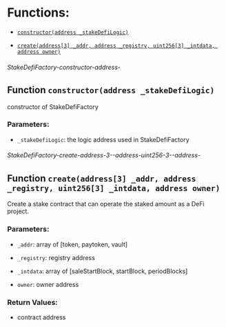 # Functions:

- [`constructor(address _stakeDefiLogic)`](#StakeDefiFactory-constructor-address-)

- [`create(address[3] _addr, address _registry, uint256[3] _intdata, address owner)`](#StakeDefiFactory-create-address-3--address-uint256-3--address-)

###### StakeDefiFactory-constructor-address-

## Function `constructor(address _stakeDefiLogic)`

constructor of StakeDefiFactory

### Parameters:

- `_stakeDefiLogic`: the logic address used in StakeDefiFactory

###### StakeDefiFactory-create-address-3--address-uint256-3--address-

## Function `create(address[3] _addr, address _registry, uint256[3] _intdata, address owner)`

Create a stake contract that can operate the staked amount as a DeFi project.

### Parameters:

- `_addr`: array of [token, paytoken, vault]

- `_registry`:  registry address

- `_intdata`: array of [saleStartBlock, startBlock, periodBlocks]

- `owner`:  owner address

### Return Values:

- contract address
